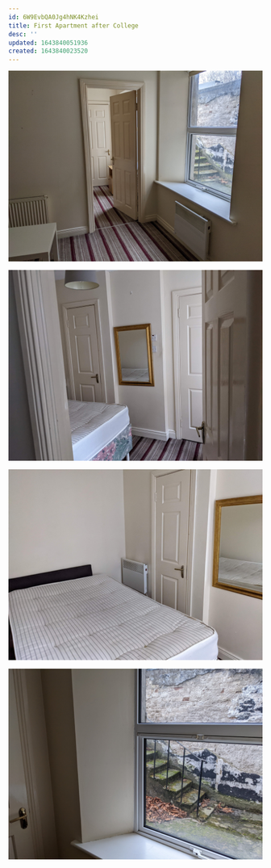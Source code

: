```yaml
---
id: 6W9EvbQA0Jg4hNK4Kzhei
title: First Apartment after College
desc: ''
updated: 1643840051936
created: 1643840023520
---
```


![](/assets/images/PXL_20220202_131527449.jpg)

![](/assets/images/PXL_20220202_131532494.jpg)

![](/assets/images/PXL_20220202_131536385.jpg)

![](/assets/images/PXL_20220202_131539344.jpg)
